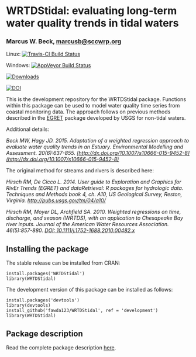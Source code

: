 # WRTDStidal: evaluating long-term water quality trends in tidal waters

### Marcus W. Beck, marcusb@sccwrp.org

Linux: [![Travis-CI Build Status](http://travis-ci.org/fawda123/WRTDStidal.png?branch=master)](http://travis-ci.org/fawda123/WRTDStidal)

Windows: [![AppVeyor Build Status](http://ci.appveyor.com/api/projects/status/github/fawda123/WRTDStidal?branch=master)](http://ci.appveyor.com/project/fawda123/WRTDStidal)

[![Downloads](https://cranlogs.r-pkg.org/badges/grand-total/WRTDStidal)](https://cran.rstudio.com/package=WRTDStidal)

[![DOI](https://zenodo.org/badge/22622714.svg)](https://zenodo.org/badge/latestdoi/22622714)

This is the development repository for the WRTDStidal package.  Functions within this package can be used to model water quality time series from coastal monitoring data.  The approach follows on previous methods described in the [EGRET](https://github.com/USGS-R/EGRET) package developed by USGS for non-tidal waters.  

Additional details: 

*Beck MW, Hagy JD. 2015. Adaptation of a weighted regression approach to evaluate water quality trends in an Estuary. Environmental Modelling and Assessment. 20(6):637-855. [http://dx.doi.org/10.1007/s10666-015-9452-8](http://dx.doi.org/10.1007/s10666-015-9452-8)*

The original method for streams and rivers is described here:

*Hirsch RM, De Cicco L. 2014. User guide to Exploration and Graphics for RivEr Trends (EGRET) and dataRetrieval: R packages for hydrologic data. Techniques and Methods book 4, ch. A10, US Geological Survey, Reston, Virginia. http://pubs.usgs.gov/tm/04/a10/*

*Hirsch RM, Moyer DL, Archfield SA. 2010. Weighted regressions on time, discharge, and season (WRTDS), with an application to Chesapeake Bay river inputs. Journal of the American Water Resources Association. 46(5):857-880. [DOI: 10.1111/j.1752-1688.2010.00482.x](http://onlinelibrary.wiley.com/doi/10.1111/j.1752-1688.2010.00482.x/abstract)*

## Installing the package

The stable release can be installed from CRAN:

```{r eval = FALSE}
install.packages('WRTDStidal')
library(WRTDStidal)
```

The development version of this package can be installed as follows:

```{r eval = FALSE}
install.packages('devtools')
library(devtools)
install_github('fawda123/WRTDStidal', ref = 'development')
library(WRTDStidal)
```

## Package description

Read the complete package description [here](https://fawda123.github.io/WRTDStidal/descrip). 
